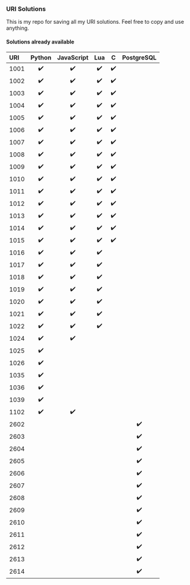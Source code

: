 ### URI Solutions

This is my repo for saving all my URI solutions.
Feel free to copy and use anything.

#### Solutions already available
<!--TABLE-->
URI  | Python | JavaScript | Lua | C | PostgreSQL 
:--- | :---: | :---: | :---: | :---: | :---: 
1001 | :heavy_check_mark: | :heavy_check_mark: | :heavy_check_mark: | :heavy_check_mark: | 
1002 | :heavy_check_mark: | :heavy_check_mark: | :heavy_check_mark: | :heavy_check_mark: | 
1003 | :heavy_check_mark: | :heavy_check_mark: | :heavy_check_mark: | :heavy_check_mark: | 
1004 | :heavy_check_mark: | :heavy_check_mark: | :heavy_check_mark: | :heavy_check_mark: | 
1005 | :heavy_check_mark: | :heavy_check_mark: | :heavy_check_mark: | :heavy_check_mark: | 
1006 | :heavy_check_mark: | :heavy_check_mark: | :heavy_check_mark: | :heavy_check_mark: | 
1007 | :heavy_check_mark: | :heavy_check_mark: | :heavy_check_mark: | :heavy_check_mark: | 
1008 | :heavy_check_mark: | :heavy_check_mark: | :heavy_check_mark: | :heavy_check_mark: | 
1009 | :heavy_check_mark: | :heavy_check_mark: | :heavy_check_mark: | :heavy_check_mark: | 
1010 | :heavy_check_mark: | :heavy_check_mark: | :heavy_check_mark: | :heavy_check_mark: | 
1011 | :heavy_check_mark: | :heavy_check_mark: | :heavy_check_mark: | :heavy_check_mark: | 
1012 | :heavy_check_mark: | :heavy_check_mark: | :heavy_check_mark: | :heavy_check_mark: | 
1013 | :heavy_check_mark: | :heavy_check_mark: | :heavy_check_mark: | :heavy_check_mark: | 
1014 | :heavy_check_mark: | :heavy_check_mark: | :heavy_check_mark: | :heavy_check_mark: | 
1015 | :heavy_check_mark: | :heavy_check_mark: | :heavy_check_mark: | :heavy_check_mark: | 
1016 | :heavy_check_mark: | :heavy_check_mark: | :heavy_check_mark: |  | 
1017 | :heavy_check_mark: | :heavy_check_mark: | :heavy_check_mark: |  | 
1018 | :heavy_check_mark: | :heavy_check_mark: | :heavy_check_mark: |  | 
1019 | :heavy_check_mark: | :heavy_check_mark: | :heavy_check_mark: |  | 
1020 | :heavy_check_mark: | :heavy_check_mark: | :heavy_check_mark: |  | 
1021 | :heavy_check_mark: | :heavy_check_mark: | :heavy_check_mark: |  | 
1022 | :heavy_check_mark: | :heavy_check_mark: | :heavy_check_mark: |  | 
1024 | :heavy_check_mark: | :heavy_check_mark: |  |  | 
1025 | :heavy_check_mark: |  |  |  | 
1026 | :heavy_check_mark: |  |  |  | 
1035 | :heavy_check_mark: |  |  |  | 
1036 | :heavy_check_mark: |  |  |  | 
1039 | :heavy_check_mark: |  |  |  | 
1102 | :heavy_check_mark: | :heavy_check_mark: |  |  | 
2602 |  |  |  |  | :heavy_check_mark:
2603 |  |  |  |  | :heavy_check_mark:
2604 |  |  |  |  | :heavy_check_mark:
2605 |  |  |  |  | :heavy_check_mark:
2606 |  |  |  |  | :heavy_check_mark:
2607 |  |  |  |  | :heavy_check_mark:
2608 |  |  |  |  | :heavy_check_mark:
2609 |  |  |  |  | :heavy_check_mark:
2610 |  |  |  |  | :heavy_check_mark:
2611 |  |  |  |  | :heavy_check_mark:
2612 |  |  |  |  | :heavy_check_mark:
2613 |  |  |  |  | :heavy_check_mark:
2614 |  |  |  |  | :heavy_check_mark:

